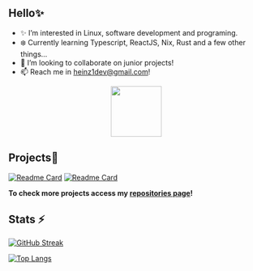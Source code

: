 ## Hello✨

- ✨ I’m interested in Linux, software development and programing.
- ❄️ Currently learning Typescript, ReactJS, Nix, Rust and a few other things...
- 💠 I’m looking to collaborate on junior projects!
- 📫 Reach me in heinz1dev@gmail.com!

<div id="header" align="center">
  <img src="https://i.imgur.com/RtsYtRt.png" width="100"/>
</div>
  
## Projects💎

<a href="https://github.com/HeinzDev/AutoPrettier">![Readme Card](https://github-readme-stats.vercel.app/api/pin/?username=HeinzDev&repo=AutoPrettier&theme=aura)</a>
<a href="https://github.com/HeinzDev/Hyprland-dotfiles">![Readme Card](https://github-readme-stats.vercel.app/api/pin/?username=HeinzDev&repo=Hyprland-dotfiles&theme=aura)</a>

 **To check more projects access my [repositories page](https://github.com/HeinzDev?tab=repositories)!**

## Stats ⚡

[![GitHub Streak](http://github-readme-streak-stats.herokuapp.com?user=HeinzDev&theme=midnight-purple&background=1111&exclude_days=Sun%2CSat)](https://git.io/streak-stats)

[![Top Langs](https://github-readme-stats.vercel.app/api/top-langs/?username=HeinzDev&layout=compact&theme=aura)](https://github.com/anuraghazra/github-readme-stats)
